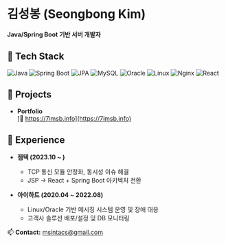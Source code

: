 # 김성봉 (Seongbong Kim)  

**Java/Spring Boot 기반 서버 개발자**  

## 🔧 Tech Stack
![Java](https://img.shields.io/badge/Java-007396?logo=java&logoColor=white)
![Spring Boot](https://img.shields.io/badge/SpringBoot-6DB33F?logo=springboot&logoColor=white)
![JPA](https://img.shields.io/badge/JPA-59666C?logo=hibernate&logoColor=white)
![MySQL](https://img.shields.io/badge/MySQL-4479A1?logo=mysql&logoColor=white)
![Oracle](https://img.shields.io/badge/Oracle-F80000?logo=oracle&logoColor=white)
![Linux](https://img.shields.io/badge/Linux-FCC624?logo=linux&logoColor=black)
![Nginx](https://img.shields.io/badge/Nginx-009639?logo=nginx&logoColor=white)
![React](https://img.shields.io/badge/React-61DAFB?logo=react&logoColor=black)

## 🚀 Projects
- **Portfolio**  
  [🔗 https://7imsb.info](https://7imsb.info)  

## 💼 Experience
- **젬텍 (2023.10 ~ )**  
  - TCP 통신 모듈 안정화, 동시성 이슈 해결  
  - JSP → React + Spring Boot 아키텍처 전환  

- **아이하트 (2020.04 ~ 2022.08)**  
  - Linux/Oracle 기반 메시징 시스템 운영 및 장애 대응  
  - 고객사 솔루션 배포/설정 및 DB 모니터링  

📫 **Contact:** msintacs@gmail.com
